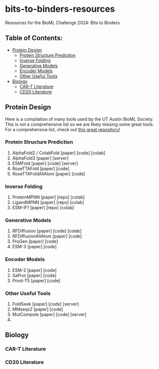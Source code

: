 # bits-to-binders-resources
Resources for the BioML Challenge 2024: Bits to Binders


## Table of Contents:
- [Protein Design](#protein-design)
  - [Protein Structure Prediction](#protein-structure-prediction)
  - [Inverse Folding](#inverse-folding)
  - [Generative Models](#generative-models)
  - [Encoder Models](#encoder-models)
  - [Other Useful Tools](#other-useful-tools)
- [Biology](#biology)
  - [CAR-T Literature](#car-t-literature)
  - [CD20 Literature](#cd20-literature)


## Protein Design

Here is a compilation of many tools used by the UT Austin BioML Society. This is not a comprehensive list so we are likely missing some great tools. For a comprehensive list, check out [this great repository!](https://github.com/Peldom/papers_for_protein_design_using_DL?tab=readme-ov-file)


### Protein Structure Prediction
1. AlphaFold2 / ColabFold [paper] [code] [colab]
2. AlphaFold3 [paper] [server]
3. ESMFold [paper] [code] [server]
4. RoseTTAFold [paper] [code]
5. RoseTTAFoldAllAtom [paper] [code]

### Inverse Folding
1. ProteinMPNN [paper] [repo] [colab]
2. LigandMPNN [paper] [repo] [colab]
3. ESM-IF1 [paper] [repo] [colab]

### Generative Models
1. RFDiffusion [paper] [code] [colab]
2. RFDiffusionAllAtom [paper] [code]
3. ProGen [paper] [code]
4. ESM-3 [paper] [code]

### Encoder Models
1. ESM-2 [paper] [code]
2. SaProt [paper] [code]
3. Prost-T5 [paper] [code]


### Other Useful Tools
1. FoldSeek [paper] [code] [server]
2. MMseqs2 [paper] [code]
3. MutCompute [paper] [code] [server]
4. 

## Biology

### CAR-T Literature

### CD20 Literature
